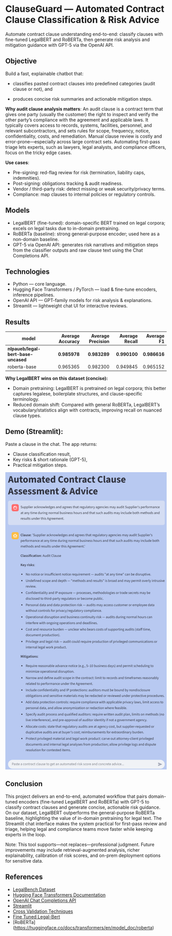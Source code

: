 # ClauseGuard — Automated Contract Clause Classification & Risk Advice


Automate contract clause understanding end-to-end: classify clauses with fine-tuned LegalBERT and RoBERTa, then generate risk analysis and mitigation guidance with GPT-5 via the OpenAI API.

## Objective

Build a fast, explainable chatbot that:

- classifies pasted contract clauses into predefined categories (audit clause or not), and

- produces concise risk summaries and actionable mitigation steps.

**Why audit clause analysis matters**:
An audit clause is a contract term that gives one party (usually the customer) the right to inspect and verify the other party’s compliance with the agreement and applicable laws. It typically covers access to records, systems, facilities, personnel, and relevant subcontractors, and sets rules for scope, frequency, notice, confidentiality, costs, and remediation. Manual clause review is costly and error-prone—especially across large contract sets. Automating first-pass triage lets experts, such as lawyers, legal analysts, and compliance officers, focus on the tricky edge cases.

**Use cases**:
- Pre-signing: red-flag review for risk (termination, liability caps, indemnities).
- Post-signing: obligations tracking & audit readiness.
- Vendor / third-party risk: detect missing or weak security/privacy terms.
- Compliance: map clauses to internal policies or regulatory controls.

## Models
- LegalBERT (fine-tuned): domain-specific BERT trained on legal corpora; excels on legal tasks due to in-domain pretraining. 
- RoBERTa (baseline): strong general-purpose encoder; used here as a non-domain baseline. 
- GPT-5 via OpenAI API: generates risk narratives and mitigation steps from the classifier outputs and raw clause text using the Chat Completions API.

## Technologies
- Python — core language.
- Hugging Face Transformers / PyTorch — load & fine-tune encoders, inference pipelines.
- OpenAI API — GPT-family models for risk analysis & explanations.
- Streamlit — lightweight chat UI for interactive reviews.

## Results

| model                               | Average Accuracy | Average Precision | Average Recall |   Average F1 |
| ----------------------------------- | ---------------: | ----------------: | -------------: | -----------: |
| **nlpaueb/legal-bert-base-uncased** |     **0.985978** |      **0.983289** |   **0.990100** | **0.986616** |
| roberta-base                        |         0.965365 |          0.982300 |       0.949845 |     0.965152 |

**Why LegalBERT wins on this dataset (concise):**
- Domain pretraining: LegalBERT is pretrained on legal corpora; this better captures legalese, boilerplate structures, and clause-specific terminology.
- Reduced domain shift: Compared with general RoBERTa, LegalBERT’s vocabulary/statistics align with contracts, improving recall on nuanced clause types.

## Demo (Streamlit):

Paste a clause in the chat. The app returns:
- Clause classification result,
- Key risks & short rationale (GPT-5),
- Practical mitigation steps.

![Streamlit demo](assets/demo.png)


## Conclusion

This project delivers an end-to-end, automated workflow that pairs domain-tuned encoders (fine-tuned LegalBERT and RoBERTa) with GPT-5 to classify contract clauses and generate concise, actionable risk guidance. On our dataset, LegalBERT outperforms the general-purpose RoBERTa baseline, highlighting the value of in-domain pretraining for legal text. The Streamlit chat interface makes the system practical for first-pass review and triage, helping legal and compliance teams move faster while keeping experts in the loop.

Note: This tool supports—not replaces—professional judgment. Future improvements may include retrieval-augmented analysis, richer explainability, calibration of risk scores, and on-prem deployment options for sensitive data.

## References

- [LegalBench Dataset](https://huggingface.co/datasets/nguha/legalbench)
- [Hugging Face Transformers Documentation](https://huggingface.co/transformers/)
- [OpenAI Chat Completions API](https://platform.openai.com/docs/api-reference/chat/create)
- [Streamlit](https://streamlit.io/)
- [Cross Validation Techniques](https://machinelearningmastery.com/k-fold-cross-validation/)
- [Fine Tuned Legal-Bert](https://huggingface.co/Prakarsha01/fine-tuned-legal-bert-5folds)
- [RoBERTa] (https://huggingface.co/docs/transformers/en/model_doc/roberta)